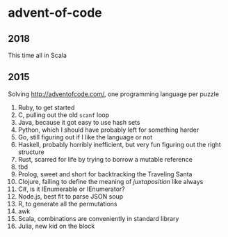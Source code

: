 # advent-of-code

## 2018

This time all in Scala

## 2015

Solving http://adventofcode.com/, one programming language per puzzle

1. Ruby, to get started
2. C, pulling out the old `scanf` loop
3. Java, because it got easy to use hash sets
4. Python, which I should have probably left for something harder
5. Go, still figuring out if I like the language or not
6. Haskell, probably horribly inefficient, but very fun figuring out the right structure
7. Rust, scarred for life by trying to borrow a mutable reference
8. tbd
9. Prolog, sweet and short for backtracking the Traveling Santa
10. Clojure, failing to define the meaning of *juxtaposition* like always
11. C#, is it IEnumerable or IEnumerator?
12. Node.js, best fit to parse JSON soup
13. R, to generate all the permutations
14. awk
15. Scala, combinations are conveniently in standard library
16. Julia, new kid on the block

